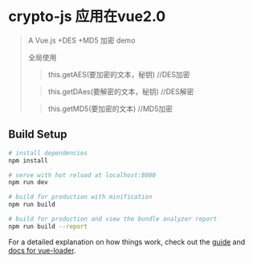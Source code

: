# crypto-js 应用在vue2.0

> A Vue.js +DES +MD5  加密 demo
> 
> 全局使用 
> > this.getAES(要加密的文本，秘钥)   //DES加密
> 
> > this.getDAes(要解密的文本，秘钥)   //DES解密
> 
> >this.getMD5(要加密的文本) //MD5加密

## Build Setup

``` bash
# install dependencies
npm install

# serve with hot reload at localhost:8080
npm run dev

# build for production with minification
npm run build

# build for production and view the bundle analyzer report
npm run build --report
```

For a detailed explanation on how things work, check out the [guide](http://vuejs-templates.github.io/webpack/) and [docs for vue-loader](http://vuejs.github.io/vue-loader).
